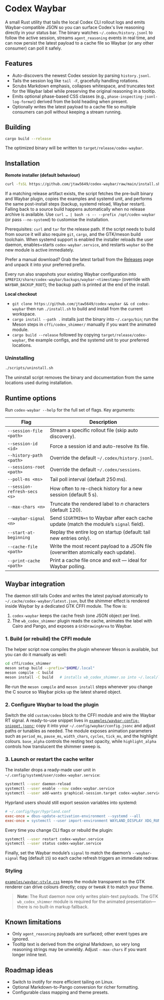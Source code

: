 # Codex Waybar

A small Rust utility that tails the local Codex CLI rollout logs and emits
Waybar-compatible JSON so you can surface Codex's live reasoning directly in
your status bar. The binary watches `~/.codex/history.jsonl` to follow the
active session, streams `agent_reasoning` events in real time, and can now
persist the latest payload to a cache file so Waybar (or any other consumer)
can poll it safely.

## Features

- Auto-discovers the newest Codex session by parsing `history.jsonl`.
- Tails the session log like `tail -F`, gracefully handling rotations.
- Scrubs Markdown emphasis, collapses whitespace, and truncates text for the
  Waybar label while preserving the original reasoning in a tooltip.
- Emits optional phase-based CSS classes (e.g., `phase-inspecting-jsonl-log-format`)
  derived from the bold heading when present.
- Optionally writes the latest payload to a cache file so multiple consumers
  can poll without keeping a stream running.

## Building

```bash
cargo build --release
```

The optimized binary will be written to `target/release/codex-waybar`.

## Installation

**Remote installer (default behaviour)**

```bash
curl -fsSL https://github.com/jtaw5649/codex-waybar/raw/main/install.sh | bash
```

If a matching release artifact exists, the script fetches the pre-built binary
and Waybar plugin, copies the examples and systemd unit, and performs the same
post-install steps (backup, systemd reload, Waybar restart). Falling back to a
source build happens automatically when no release archive is available. Use
`curl … | bash -s -- --prefix /opt/codex-waybar` (or pass `--no-systemd`) to
customise the installation.

Prerequisites: `curl` and `tar` for the release path. If the script needs to
build from source it will also require `git`, `cargo`, and the GTK/meson build
toolchain. When systemd support is enabled the installer reloads the user
daemon, enables+starts `codex-waybar.service`, and restarts `waybar` so the new
module is active immediately.

Prefer a manual download? Grab the latest tarball from the
[Releases](https://github.com/jtaw5649/codex-waybar/releases) page and unpack
it into your preferred prefix.

Every run also snapshots your existing Waybar configuration into
`$PREFIX/share/codex-waybar/backups/waybar-<timestamp>` (override with
`WAYBAR_BACKUP_ROOT`); the backup path is printed at the end of the install.

**Local checkout**

- `git clone https://github.com/jtaw5649/codex-waybar && cd codex-waybar`
  then run `./install.sh` to build and install from the current workspace.
- `cargo install --path .` installs just the binary into `~/.cargo/bin`; run the
  Meson steps in `cffi/codex_shimmer/` manually if you want the animated module.
- `cargo build --release` followed by copying
  `target/release/codex-waybar`, the example configs, and the systemd unit to
  your preferred locations.

### Uninstalling

```bash
./scripts/uninstall.sh
```

The uninstall script removes the binary and documentation from the same
locations used during installation.

## Runtime options

Run `codex-waybar --help` for the full set of flags. Key arguments:

| Flag | Description |
| --- | --- |
| `--session-file <path>` | Stream a specific rollout file (skip auto discovery). |
| `--session-id <id>` | Force a session id and auto-resolve its file. |
| `--history-path <path>` | Override the default `~/.codex/history.jsonl`. |
| `--sessions-root <path>` | Override the default `~/.codex/sessions`. |
| `--poll-ms <ms>` | Tail poll interval (default 250 ms). |
| `--session-refresh-secs <s>` | How often to re-check history for a new session (default 5 s). |
| `--max-chars <n>` | Truncate the rendered label to _n_ characters (default 120). |
| `--waybar-signal <n>` | Send `SIGRTMIN+n` to Waybar after each cache update (match the module’s `signal` field). |
| `--start-at-beginning` | Replay the entire log on startup (default: tail new entries only). |
| `--cache-file <path>` | Write the most recent payload to a JSON file (overwritten atomically each update). |
| `--print-cache <path>` | Print a cache file once and exit — ideal for Waybar polling. |

## Waybar integration

The daemon still tails Codex and writes the latest payload atomically to
`~/.cache/codex-waybar/latest.json`, but the shimmer effect is rendered inside
Waybar by a dedicated GTK CFFI module. The flow is:

1. `codex-waybar` keeps the cache fresh (one JSON object per line).
2. The `wb_codex_shimmer` plugin reads the cache, animates the label with Cairo
   and Pango, and exposes a `GtkDrawingArea` to Waybar.

### 1. Build (or rebuild) the CFFI module

The helper script now compiles the plugin whenever Meson is available, but you
can do it manually as well:

```bash
cd cffi/codex_shimmer
meson setup build --prefix="$HOME/.local"
meson compile -C build
meson install -C build   # installs wb_codex_shimmer.so into ~/.local/lib/waybar
```

Re-run the `meson compile` and `meson install` steps whenever you change the C
source so Waybar picks up the latest shared object.

### 2. Configure Waybar to load the plugin

Switch the old `custom/codex` block to the CFFI module and wire the Waybar RT
signal. A ready-to-use snippet lives in
[`examples/waybar-config-snippet.jsonc`](examples/waybar-config-snippet.jsonc);
copy it into your `~/.config/waybar/config.jsonc` and adjust paths or tunables
as needed. The module exposes animation parameters such as `period_ms`,
`pause_ms`, `width_chars`, `cycles`, `tick_ms`, and the highlight colours.
`base_alpha` controls the resting text opacity, while `highlight_alpha`
controls how translucent the shimmer sweep is.

### 3. Launch or restart the cache writer

The installer drops a ready-made user unit in
`~/.config/systemd/user/codex-waybar.service`:

```bash
systemctl --user daemon-reload
systemctl --user enable --now codex-waybar.service
systemctl --user add-wants graphical-session.target codex-waybar.service
```

Hyprland users should still export session variables into systemd:

```ini
# ~/.config/hypr/hyprland.conf
exec-once = dbus-update-activation-environment --systemd --all
exec-once = systemctl --user import-environment WAYLAND_DISPLAY XDG_RUNTIME_DIR XDG_SESSION_TYPE
```

Every time you change CLI flags or rebuild the plugin:

```bash
systemctl --user restart codex-waybar.service
systemctl --user status codex-waybar.service
```

Finally, set the Waybar module’s `signal` to match the daemon’s
`--waybar-signal` flag (default `15`) so each cache refresh triggers an immediate
redraw.

### Styling

[`examples/waybar-style.css`](examples/waybar-style.css) keeps the module
transparent so the GTK renderer can drive colours directly; copy or tweak it to
match your theme.

> **Note:** The Rust daemon now only writes plain-text payloads. The GTK
> `wb_codex_shimmer` module is required for the animated presentation—there is
> no built-in markup fallback.

## Known limitations

- Only `agent_reasoning` payloads are surfaced; other event types are ignored.
- Tooltip text is derived from the original Markdown, so very long reasoning
  strings may be unwieldy. Adjust `--max-chars` if you want longer inline text.

## Roadmap ideas

- Switch to inotify for more efficient tailing on Linux.
- Optional Markdown-to-Pango conversion for richer formatting.
- Configurable class mapping and theme presets.
